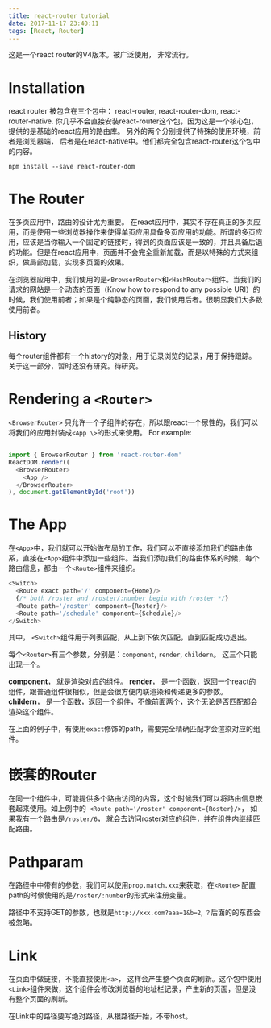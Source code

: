 ```yaml
---
title: react-router tutorial
date: 2017-11-17 23:40:11
tags: [React, Router]
---
```


这是一个react router的V4版本。被广泛使用， 非常流行。

# Installation

react router 被包含在三个包中： react-router, react-router-dom, react-router-native. 你几乎不会直接安装react-router这个包，因为这是一个核心包，提供的是基础的react应用的路由库。
另外的两个分别提供了特殊的使用环境，前者是浏览器端， 后者是在react-native中。他们都完全包含react-router这个包中的内容。

`npm install --save react-router-dom`

# The Router

在多页应用中，路由的设计尤为重要。
在react应用中，其实不存在真正的多页应用，而是使用一些浏览器操作来使得单页应用具备多页应用的功能。所谓的多页应用，应该是当你输入一个固定的链接时，得到的页面应该是一致的，并且具备后退的功能。但是在react应用中，页面并不会完全重新加载，而是以特殊的方式来组织，做局部加载，实现多页面的效果。

在浏览器应用中，我们使用的是`<BrowserRouter>`和`<HashRouter>`组件。当我们的请求的网站是一个动态的页面（Know how to respond to any possible URI）的时候，我们使用前者；如果是个纯静态的页面，我们使用后者。很明显我们大多数使用前者。

## History

每个router组件都有一个history的对象，用于记录浏览的记录，用于保持跟踪。
关于这一部分，暂时还没有研究。待研究。


# Rendering a `<Router>`

`<BrowserRouter>` 只允许一个子组件的存在，所以跟react一个尿性的，我们可以将我们的应用封装成`<App \>`的形式来使用。
For example:

```Javascript

import { BrowserRouter } from 'react-router-dom'
ReactDOM.render((
  <BrowserRouter>
    <App />
  </BrowserRouter>
), document.getElementById('root'))
```

# The App

在`<App>`中，我们就可以开始做布局的工作，我们可以不直接添加我们的路由体系，直接在`<App>`组件中添加一些组件。当我们添加我们的路由体系的时候，每个路由信息，都由一个`<Route>`组件来组织。

```Javascript
<Switch>
  <Route exact path='/' component={Home}/>
  {/* both /roster and /roster/:number begin with /roster */}
  <Route path='/roster' component={Roster}/>
  <Route path='/schedule' component={Schedule}/>
</Switch>
```

其中， `<Switch>`组件用于列表匹配，从上到下依次匹配，直到匹配成功退出。

每个`<Router>`有三个参数，分别是：`component`, `render`, `childern`。 这三个只能出现一个。

**component**， 就是渲染对应的组件。
**render**， 是一个函数，返回一个react的组件，跟普通组件很相似，但是会很方便内联渲染和传递更多的参数。
**childern**， 是一个函数，返回一个组件，不像前面两个，这个无论是否匹配都会渲染这个组件。

在上面的例子中，有使用`exact`修饰的path，需要完全精确匹配才会渲染对应的组件。

# 嵌套的Router

在同一个组件中，可能提供多个路由访问的内容，这个时候我们可以将路由信息嵌套起来使用。如上例中的` <Route path='/roster' component={Roster}/>`， 如果我有一个路由是`/roster/6`， 就会去访问roster对应的组件，并在组件内继续匹配路由。

# Pathparam

在路径中中带有的参数，我们可以使用`prop.match.xxx`来获取，在`<Route>` 配置path的时候使用的是`/roster/:number`的形式来注册变量。

路径中不支持GET的参数，也就是`http://xxx.com?aaa=1&b=2`, `？`后面的的东西会被忽略。

# Link

在页面中做链接，不能直接使用`<a>`， 这样会产生整个页面的刷新。这个包中使用`<Link>`组件来做，这个组件会修改浏览器的地址栏记录，产生新的页面，但是没有整个页面的刷新。

在Link中的路径要写绝对路径，从根路径开始，不带host。
